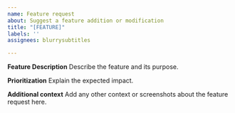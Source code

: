 ```yaml
---
name: Feature request
about: Suggest a feature addition or modification
title: "[FEATURE]"
labels: ''
assignees: blurrysubtitles

---
```


**Feature Description**
Describe the feature and its purpose.

**Prioritization**
Explain the expected impact.

**Additional context**
Add any other context or screenshots about the feature request here.
